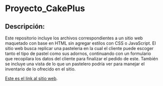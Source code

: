 # Proyecto_CakePlus

## Descripción:
Este repositorio incluye los archivos correspondientes a un sitio web maquetado con base en HTML sin agregar estilos con CSS o JavaScript. 
El sitio web busca replicar una pasteleria en la cual el cliente puede escoger tanto el tipo de pastel como sus adornos, continuando con un formulario que recopilara 
los datos del cliente para finalizar el pedido de este. También se incluye una vista de lo que un pastelero podría ver para manejar el inventario de lo ofrecido en el sitio. 

[Este es el link al sitio web](https://armvasquez.github.io/Proyecto_CakePlus/).
